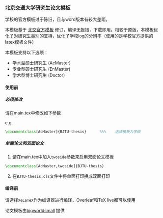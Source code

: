 ### 北京交通大学研究生论文模板

学校的官方模板过于陈旧，且与word版本有较大差距。

本模板基于 [北交官方模板](https://gs.bjtu.edu.cn/cms/item/477.html) 修订，编译无报错，下载即用。相较于原版，本模板优化了对研究生类别的支持，优化了学校log的分辨率（使用的是学校官方提供的latex模板文件）


本模板支持以下选项：
- 学术型硕士研究生 (AcMaster)
- 专业型硕士研究生 (EnMaster)
- 学术型博士研究生 (Doctor)

#### 使用前
##### 必须修改
请在main.tex中修改如下参数

e.g.
```latex
\documentclass[AcMaster]{BJTU-thesis}      %%%    选择模板为学硕
```

##### 单面论文和双面论文
1. 请在main.tex中加入`twoside`参数来启用双面论文模板

```latex
\documentclass[AcMaster,twoside]{BJTU-thesis} 
```

2. 在`BJTU-thesis.cls`文件中将单面打印换成双面打印

#### 编译前
请选择`XeLaTeX`作为编译器进行编译，Overleaf和TeX live都可以使用

论文模板由[bigworldsmall](https://github.com/bigworldsmall) 提供

